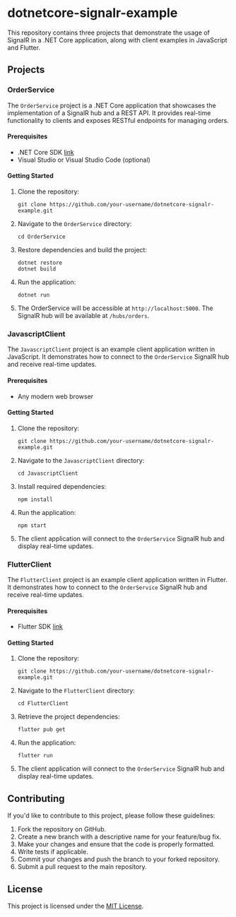 # dotnetcore-signalr-example

This repository contains three projects that demonstrate the usage of SignalR in a .NET Core application, along with client examples in JavaScript and Flutter.

## Projects

### OrderService

The `OrderService` project is a .NET Core application that showcases the implementation of a SignalR hub and a REST API. It provides real-time functionality to clients and exposes RESTful endpoints for managing orders. 

#### Prerequisites

- .NET Core SDK [link](https://dotnet.microsoft.com/download)
- Visual Studio or Visual Studio Code (optional)

#### Getting Started

1. Clone the repository: 
   ```
   git clone https://github.com/your-username/dotnetcore-signalr-example.git
   ```

2. Navigate to the `OrderService` directory:
   ```
   cd OrderService
   ```

3. Restore dependencies and build the project:
   ```
   dotnet restore
   dotnet build
   ```

4. Run the application:
   ```
   dotnet run
   ```

5. The OrderService will be accessible at `http://localhost:5000`. The SignalR hub will be available at `/hubs/orders`.

### JavascriptClient

The `JavascriptClient` project is an example client application written in JavaScript. It demonstrates how to connect to the `OrderService` SignalR hub and receive real-time updates.

#### Prerequisites

- Any modern web browser

#### Getting Started

1. Clone the repository: 
   ```
   git clone https://github.com/your-username/dotnetcore-signalr-example.git
   ```

2. Navigate to the `JavascriptClient` directory:
   ```
   cd JavascriptClient
   ```
3. Install required dependencies:
   ```
   npm install
   ```
3. Run the application:
   ```
   npm start
   ```
4. The client application will connect to the `OrderService` SignalR hub and display real-time updates.

### FlutterClient

The `FlutterClient` project is an example client application written in Flutter. It demonstrates how to connect to the `OrderService` SignalR hub and receive real-time updates.

#### Prerequisites

- Flutter SDK [link](https://flutter.dev/docs/get-started/install)

#### Getting Started

1. Clone the repository: 
   ```
   git clone https://github.com/your-username/dotnetcore-signalr-example.git
   ```

2. Navigate to the `FlutterClient` directory:
   ```
   cd FlutterClient
   ```

3. Retrieve the project dependencies:
   ```
   flutter pub get
   ```

4. Run the application:
   ```
   flutter run
   ```

5. The client application will connect to the `OrderService` SignalR hub and display real-time updates.

## Contributing

If you'd like to contribute to this project, please follow these guidelines:

1. Fork the repository on GitHub.
2. Create a new branch with a descriptive name for your feature/bug fix.
3. Make your changes and ensure that the code is properly formatted.
4. Write tests if applicable.
5. Commit your changes and push the branch to your forked repository.
6. Submit a pull request to the main repository.

## License

This project is licensed under the [MIT License](LICENSE).
